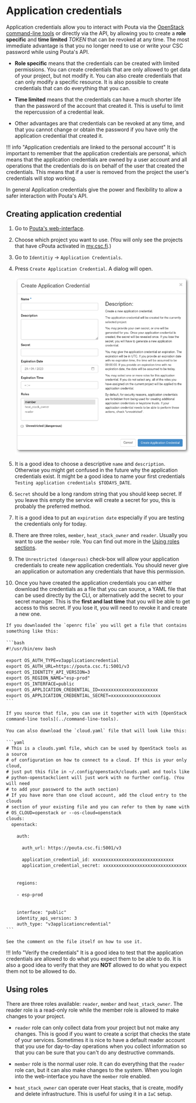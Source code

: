 # Application credentials

Application credentials allow you to interact with Pouta via the [OpenStack command-line tools](../command-line-tools) or directly via the API, by allowing you to create a **role specific** and **time limited** _TOKEN_ that can be revoked at any time. The most immediate advantage is that you no longer need to use or write your CSC password while using Pouta's API.

* **Role specific** means that the credentials can be created with limited permissions. You can create credentials that are only allowed to get data of your project, but not modify it. You can also create credentials that can only modify a specific resource. It is also possible to create credentials that can do everything that you can.

* **Time limited** means that the credentials can have a much shorter life than the password of the account that created it. This is useful to limit the repercussion of a credential leak.

* Other advantages are that credentials can be revoked at any time, and that you cannot change or obtain the password if you have only the application credential that created it.

!!! info "Application credentials are linked to the personal account"
    It is important to remember that the application credentials are personal, which means that the application credentials are owned by a user account and all operations that the credentials do is on behalf of the user that created the credentials. This means that if a user is removed from the project the user's credentials will stop working.

In general Application credentials give the power and flexibility to allow a safer interaction with Pouta's API.

## Creating application credential

1. Go to [Pouta's web-interface](https://pouta.csc.fi/).
2. Choose which project you want to use. (You will only see the projects that have cPouta activated in [my.csc.fi](https://my.csc.fi).)
3. Go to `Identitiy` -> `Application Credentials`.
4. Press `Create Application Credential`. A dialog will open.

    ![Create Application Credential ePouta](../../img/create-application-credential-epouta.png)

5. It is a good idea to choose a descriptive `name` and `description`. Otherwise you might get confused
in the future why the application credentials exist. It might be a good idea to name your first 
credentials `Testing application credentials $TODAYS_DATE`.
6. `Secret` should be a long random string that you should keep secret. If you leave this empty the
service will create a secret for you, this is probably the preferred method.
7. It is a good idea to put an `expiration date` especially if you are testing the credentials only
for today.
8. There are three roles, `member`, `heat_stack_owner` and `reader`. Usually you want to use the `member` role. You can find
out more in the [Using roles sections](#using-roles).
9. The `Unrestricted (dangerous)` check-box will allow your application credentials to
create new application credentials. You should never give an application or automation any credentials that have this permission.
10.  Once you have created the application credentials you can either download the credentials as a
file that you can source, a YAML file that can be used directly by the CLI, or alternatively add the secret to your secret manager. This is the **first and last time** that you will be able to get access to this secret. If you lose it, you will need to revoke it and create a new one.

    If you downloaded the `openrc file` you will get a file that contains something like this:

    ```bash
    #!/usr/bin/env bash

    export OS_AUTH_TYPE=v3applicationcredential
    export OS_AUTH_URL=https://pouta.csc.fi:5001/v3
    export OS_IDENTITY_API_VERSION=3
    export OS_REGION_NAME="esp-prod"
    export OS_INTERFACE=public
    export OS_APPLICATION_CREDENTIAL_ID=xxxxxxxxxxxxxxxxxxxxxx
    export OS_APPLICATION_CREDENTIAL_SECRET=xxxxxxxxxxxxxxxxxxx
    ```

    If you source that file, you can use it together with with [OpenStack command-line tools](../command-line-tools).

    You can also download the `cloud.yaml` file that will look like this:

    ```yaml
    # This is a clouds.yaml file, which can be used by OpenStack tools as a source
    # of configuration on how to connect to a cloud. If this is your only cloud,
    # just put this file in ~/.config/openstack/clouds.yaml and tools like
    # python-openstackclient will just work with no further config. (You will need
    # to add your password to the auth section)
    # If you have more than one cloud account, add the cloud entry to the clouds
    # section of your existing file and you can refer to them by name with
    # OS_CLOUD=openstack or --os-cloud=openstack
    clouds:
      openstack:
        
        auth:
          
          auth_url: https://pouta.csc.fi:5001/v3
          
          application_credential_id: xxxxxxxxxxxxxxxxxxxxxxxxxxxxxxx 
          application_credential_secret: xxxxxxxxxxxxxxxxxxxxxxxxxxxxxxxx 
        
          
        regions:
            
        - esp-prod
            
          
        interface: "public"
        identity_api_version: 3
        auth_type: "v3applicationcredential"
    ```

    See the comment on the file itself on how to use it.

!!! Info "Verify the credentials"
    It is a good idea to test that the application credentials are allowed to do what you expect them to be able to do. It is also a good idea to verify that they are **NOT** allowed to do what you expect them not to be allowed to do.

## Using roles

There are three roles available: `reader`, `member` and `heat_stack_owner`. The reader role is a read-only role while the
member role is allowed to make changes to your project.

* `reader` role can only collect data from your project but not make any changes. This is good if you
want to create a script that checks the state of your services. Sometimes it is nice to have a default
reader account that you use for day-to-day operations when you collect information so that you can be
sure that you can't do any destructive commands.
* `member` role is the normal user role. It can do everything that the `reader` role can, but it can
also make changes to the system. When you login into the web-interface you have the `member` role
enabled.

* `heat_stack_owner` can operate over Heat stacks, that is create, modify and delete infrastructure. This is useful for using it in a `IaC` setup. 

